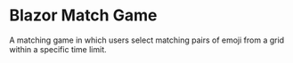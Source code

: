 # Blazor Match Game

A matching game in which users select matching pairs of emoji from a grid within a specific time limit.
